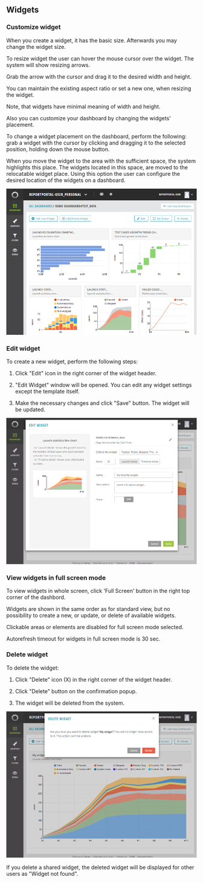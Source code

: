 Widgets
-------

### Customize widget

When you create a widget, it has the basic size. Afterwards you may change the widget size.

To resize widget the user can hover the mouse cursor over the widget. The system will show resizing arrows.

Grab the arrow with the cursor and drag it to the desired width and height.

You can maintain the existing aspect ratio or set a new one, when resizing the widget.

Note, that widgets have minimal meaning of width and height.

Also you can customize your dashboard by changing the widgets' placement.

To change a widget placement on the dashboard, perform the following: grab a widget with the cursor by clicking and dragging it to the selected position, holding down the mouse button.

When you move the widget to the area with the sufficient space, the system highlights this place.
The widgets located in this space, are moved to the relocatable widget place. Using this option the user can configure the desired location of the widgets on a dashboard.

[ ![Image](Images/userGuide/widgets/customizeWidget.png) ](https://youtu.be/6nPsNI2v_po)

### Edit widget

To create a new widget, perform the following steps:

1. Click "Edit" icon in the right corner of the widget header.

2. "Edit Widget" window will be opened. You can edit any widget settings except the template itself.

3. Make the necessary changes and click "Save" button. The widget will be updated.

[ ![Image](Images/userGuide/widgets/editWidget.png) ](https://youtu.be/VlpvP7IIEoY)

### View widgets in full screen mode

To view widgets in whole screen, click 'Full Screen' button in the right top corner of the dashbord.

Widgets are shown in the same order as for standard view, but no possibility to create a new, or update, or delete of available widgets.

Clickable areas or elements are disabled for full screen mode selected. 

Autorefresh timeout for widgets in full screen mode is 30 sec.


### Delete widget

To delete the widget: 

1. Click "Delete" icon (X) in the right corner of the widget header.

2. Click "Delete" button on the confirmation popup.

3. The widget will be deleted from the system.

[ ![Image](Images/userGuide/widgets/deleteWidget.png) ](https://youtu.be/BrY6BnW7aAE)

If you delete a shared widget, the deleted widget will be displayed for other
users as "Widget not found".